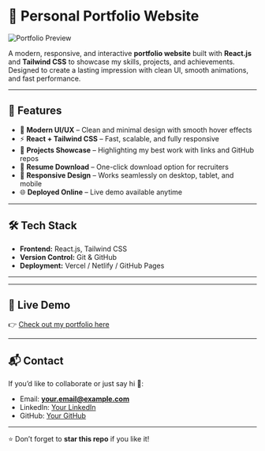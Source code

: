 # 🌟 Personal Portfolio Website

![Portfolio Preview](https://via.placeholder.com/1200x600.png?text=Portfolio+Preview)

A modern, responsive, and interactive **portfolio website** built with **React.js** and **Tailwind CSS** to showcase my skills, projects, and achievements.  
Designed to create a lasting impression with clean UI, smooth animations, and fast performance.  

---

## 🚀 Features

- 🎨 **Modern UI/UX** – Clean and minimal design with smooth hover effects  
- ⚡ **React + Tailwind CSS** – Fast, scalable, and fully responsive  
- 📂 **Projects Showcase** – Highlighting my best work with links and GitHub repos  
- 📄 **Resume Download** – One-click download option for recruiters  
- 📱 **Responsive Design** – Works seamlessly on desktop, tablet, and mobile  
- 🌐 **Deployed Online** – Live demo available anytime  

---

## 🛠️ Tech Stack

- **Frontend:** React.js, Tailwind CSS  
- **Version Control:** Git & GitHub  
- **Deployment:** Vercel / Netlify / GitHub Pages  

---


---

## 🔗 Live Demo

👉 [Check out my portfolio here](https://your-portfolio-link.com)

---

## 📬 Contact

If you’d like to collaborate or just say hi 👋:

- Email: **your.email@example.com**  
- LinkedIn: [Your LinkedIn](https://linkedin.com/in/yourprofile)  
- GitHub: [Your GitHub](https://github.com/MOHITGODARA1)  

---

⭐ Don’t forget to **star this repo** if you like it!  
